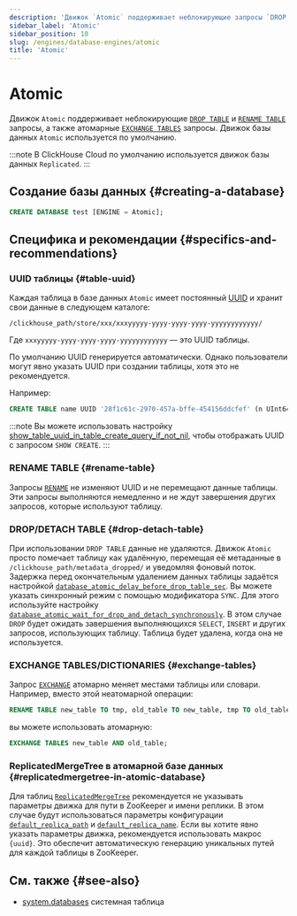 ```yaml
---
description: 'Движок `Atomic` поддерживает неблокирующие запросы `DROP TABLE` и `RENAME TABLE`, а также атомарные запросы `EXCHANGE TABLES`. Движок базы данных `Atomic` используется по умолчанию.'
sidebar_label: 'Atomic'
sidebar_position: 10
slug: /engines/database-engines/atomic
title: 'Atomic'
---
```



# Atomic 

Движок `Atomic` поддерживает неблокирующие [`DROP TABLE`](#drop-detach-table) и [`RENAME TABLE`](#rename-table) запросы, а также атомарные [`EXCHANGE TABLES`](#exchange-tables) запросы. Движок базы данных `Atomic` используется по умолчанию.

:::note
В ClickHouse Cloud по умолчанию используется движок базы данных `Replicated`.
:::

## Создание базы данных {#creating-a-database}

```sql
CREATE DATABASE test [ENGINE = Atomic];
```

## Специфика и рекомендации {#specifics-and-recommendations}

### UUID таблицы {#table-uuid}

Каждая таблица в базе данных `Atomic` имеет постоянный [UUID](../../sql-reference/data-types/uuid.md) и хранит свои данные в следующем каталоге:

```text
/clickhouse_path/store/xxx/xxxyyyyy-yyyy-yyyy-yyyy-yyyyyyyyyyyy/
```

Где `xxxyyyyy-yyyy-yyyy-yyyy-yyyyyyyyyyyy` — это UUID таблицы.

По умолчанию UUID генерируется автоматически. Однако пользователи могут явно указать UUID при создании таблицы, хотя это не рекомендуется.

Например:

```sql
CREATE TABLE name UUID '28f1c61c-2970-457a-bffe-454156ddcfef' (n UInt64) ENGINE = ...;
```

:::note
Вы можете использовать настройку [show_table_uuid_in_table_create_query_if_not_nil](../../operations/settings/settings.md#show_table_uuid_in_table_create_query_if_not_nil), чтобы отображать UUID с запросом `SHOW CREATE`.
:::

### RENAME TABLE {#rename-table}

Запросы [`RENAME`](../../sql-reference/statements/rename.md) не изменяют UUID и не перемещают данные таблицы. Эти запросы выполняются немедленно и не ждут завершения других запросов, которые используют таблицу.

### DROP/DETACH TABLE {#drop-detach-table}

При использовании `DROP TABLE` данные не удаляются. Движок `Atomic` просто помечает таблицу как удалённую, перемещая её метаданные в `/clickhouse_path/metadata_dropped/` и уведомляя фоновый поток. Задержка перед окончательным удалением данных таблицы задаётся настройкой [`database_atomic_delay_before_drop_table_sec`](../../operations/server-configuration-parameters/settings.md#database_atomic_delay_before_drop_table_sec).
Вы можете указать синхронный режим с помощью модификатора `SYNC`. Для этого используйте настройку [`database_atomic_wait_for_drop_and_detach_synchronously`](../../operations/settings/settings.md#database_atomic_wait_for_drop_and_detach_synchronously). В этом случае `DROP` будет ожидать завершения выполняющихся `SELECT`, `INSERT` и других запросов, использующих таблицу. Таблица будет удалена, когда она не используется.

### EXCHANGE TABLES/DICTIONARIES {#exchange-tables}

Запрос [`EXCHANGE`](../../sql-reference/statements/exchange.md) атомарно меняет местами таблицы или словари. Например, вместо этой неатомарной операции:

```sql title="Non-atomic"
RENAME TABLE new_table TO tmp, old_table TO new_table, tmp TO old_table;
```
вы можете использовать атомарную:

```sql title="Atomic"
EXCHANGE TABLES new_table AND old_table;
```

### ReplicatedMergeTree в атомарной базе данных {#replicatedmergetree-in-atomic-database}

Для таблиц [`ReplicatedMergeTree`](/engines/table-engines/mergetree-family/replication) рекомендуется не указывать параметры движка для пути в ZooKeeper и имени реплики. В этом случае будут использоваться параметры конфигурации [`default_replica_path`](../../operations/server-configuration-parameters/settings.md#default_replica_path) и [`default_replica_name`](../../operations/server-configuration-parameters/settings.md#default_replica_name). Если вы хотите явно указать параметры движка, рекомендуется использовать макрос `{uuid}`. Это обеспечит автоматическую генерацию уникальных путей для каждой таблицы в ZooKeeper.

## См. также {#see-also}

- [system.databases](../../operations/system-tables/databases.md) системная таблица

